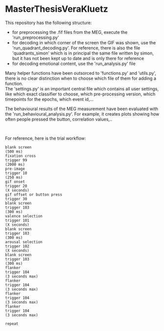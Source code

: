 # MasterThesisVeraKluetz


This repository has the following structure:

- for preprocessing the .fif files from the MEG, execute the 'run_preprocessing.py'
- for decoding in which corner of the screen the GIF was shown, use the 'run_quadrant_decoding.py'. For reference, there is also the file 'quadrants_simon' which is in principal the same file written by simon, but it has not been kept up to date and is only there for reference
- for decoding emotional content, use the 'run_analysis.py' file

Many helper functions have been outsorced to 'functions.py' and 'utils.py', there is no clear distinction when to choose which file of them for adding a function.  
The 'settings.py' is an important central file which contains all user settings, like which exact classifier to choose, which pre-processing version, which timepoints for the epochs, which event id,...

The behavioural results of the MEG measurement have been evaluated with the 'run_behavioural_analysis.py'. For example, it creates plots showing how often people pressed the button, correlation values,..






<br /> 


       


For reference, here is the trial workflow:

```
blank screen 
(500 ms)
fixation cross
trigger 99
(2000 ms)
pre-image
trigger 10
(250 ms)
gif onset
trigger 20
(X seconds)
gif offset or button press
trigger 30
blank screen
trigger 103
(300 ms)
valence selection
trigger 101
(X seconds)
blank screen
trigger 103
(300 ms)
arousal selection
trigger 102
(X seconds)
blank screen
trigger 103
(300 ms)
flanker
trigger 104
(3 seconds max)
flanker
trigger 104
(3 seconds max)
flanker
trigger 104
(3 seconds max)
flanker
trigger 104
(3 seconds max)

repeat
```
